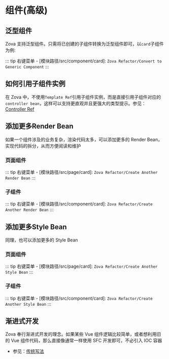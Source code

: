 # 组件(高级)

## 泛型组件

Zova 支持泛型组件。只需将已创建的子组件转换为泛型组件即可，以`card`子组件为例:

::: tip
右键菜单 - [模块路径/src/component/card]: `Zova Refactor/Convert to Generic Component`
:::

## 如何引用子组件实例

在 Zova 中，不使用`Template Ref`引用子组件实例，而是直接引用子组件对应的`controller bean`，这样可以支持更直观并且更强大的类型提示。参见：[Controller Ref](../../vue/refs.md#controller-ref)

## 添加更多Render Bean

如果一个组件涉及的业务复杂，渲染代码太多，可以添加更多的 Render Bean，实现代码的拆分，从而方便阅读和维护

### 页面组件

::: tip
右键菜单 - [模块路径/src/page/card]: `Zova Refactor/Create Another Render Bean`
:::

### 子组件

::: tip
右键菜单 - [模块路径/src/component/card]: `Zova Refactor/Create Another Render Bean`
:::

## 添加更多Style Bean

同理，也可以添加更多的 Style Bean

### 页面组件

::: tip
右键菜单 - [模块路径/src/page/card]: `Zova Refactor/Create Another Style Bean`
:::

### 子组件

::: tip
右键菜单 - [模块路径/src/component/card]: `Zova Refactor/Create Another Style Bean`
:::

## 渐进式开发

Zova 奉行渐进式开发的理念。如果某些 Vue 组件逻辑比较简单，或者想利用旧的 Vue 组件代码，那么直接像通常一样使用 SFC 开发即可，不必引入 IOC 容器

- 参见：[传统写法](../../vue/legacy.md)
